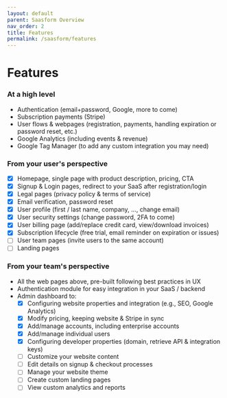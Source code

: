 ```yaml
---
layout: default
parent: Saasform Overview
nav_order: 2
title: Features
permalink: /saasform/features
---
```


# Features

### At a high level
- Authentication (email+password, Google, more to come)
- Subscription payments (Stripe)
- User flows & webpages (registration, payments, handling expiration or password reset, etc.)
- Google Analytics (including events & revenue)
- Google Tag Manager (to add any custom integration you may need)

### From your user's perspective
- [x] Homepage, single page with product description, pricing, CTA
- [x] Signup & Login pages, redirect to your SaaS after registration/login
- [x] Legal pages (privacy policy & terms of service)
- [x] Email verification, password reset
- [x] User profile (first / last name, company, …, change email)
- [x] User security settings (change password, 2FA to come)
- [x] User billing page (add/replace credit card, view/download invoices)
- [x] Subscription lifecycle (free trial, email reminder on expiration or issues)
- [ ] User team pages (invite users to the same account)
- [ ] Landing pages

### From your team's perspective
- All the web pages above, pre-built following best practices in UX
- Authentication module for easy integration in your SaaS / backend
- Admin dashboard to:
  - [x] Configuring website properties and integration (e.g., SEO, Google Analytics)
  - [x] Modify pricing, keeping website & Stripe in sync
  - [x] Add/manage accounts, including enterprise accounts
  - [x] Add/manage individual users
  - [x] Configuring developer properties (domain, retrieve API & integration keys)
  - [ ] Customize your website content
  - [ ] Edit details on signup & checkout processes
  - [ ] Manage your website theme
  - [ ] Create custom landing pages
  - [ ] View custom analytics and reports
